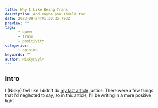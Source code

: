 ```yaml
---
title: Why I Like Being Trans
description: And maybe you should too!
date: 2023-09-24T01:30:35.793Z
preview: ""
tags:
      - queer
      - trans
      - positivity
categories:
      - opinion
keywords: ""
author: Nicky@Sylv
---
```


## Intro
I (Nicky) feel like I didn't do [my last article](/blog/2023/09/23/why-i-wouldn-t-press-the-button/) justice. There were a few things that I'd neglected to say, so in this article, I'll be writing in a more positive light! 
